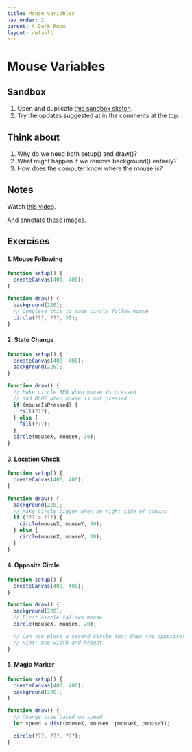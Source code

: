 ```yaml
---
title: Mouse Variables
nav_order: 2
parent: A Dark Room
layout: default
---
```


# Mouse Variables

## Sandbox

1. Open and duplicate [this sandbox sketch](https://editor.p5js.org/woodstock-cs/sketches/0B_2WK4j8/).
2. Try the updates suggested at in the comments at the top.

## Think about

1. Why do we need both setup() and draw()?
2. What might happen if we remove background() entirely?
3. How does the computer know where the mouse is?

## Notes

Watch [this video](https://www.youtube.com/watch?v=7A5tKW9HGoM).

And annotate [these images](https://docs.google.com/document/d/1cSMQSWUJLECcQgc9xebWgl_oi982MgJ8RRtBLH9hloM/edit?tab=t.0).

## Exercises

#### 1. Mouse Following

```javascript
function setup() {
  createCanvas(400, 400);
}

function draw() {
  background(220);
  // Complete this to make circle follow mouse
  circle(???, ???, 30);
}
```

#### 2. State Change

```javascript
function setup() {
  createCanvas(400, 400);
  background(220);
}

function draw() {
  // Make circle RED when mouse is pressed
  // and BLUE when mouse is not pressed
  if (mouseIsPressed) {
    fill(???);
  } else {
    fill(???);
  }
  circle(mouseX, mouseY, 30);
}
```

#### 3. Location Check

```javascript
function setup() {
  createCanvas(400, 400);
}

function draw() {
  background(220);
  // Make circle bigger when on right side of canvas
  if (??? > ???) {
    circle(mouseX, mouseY, 50);
  } else {
    circle(mouseX, mouseY, 20);
  }
}
```

#### 4. Opposite Circle

```javascript
function setup() {
  createCanvas(400, 400);
}

function draw() {
  background(220);
  // First circle follows mouse
  circle(mouseX, mouseY, 20);

  // Can you place a second circle that does the opposite?
  // Hint: Use width and height!
}
```

#### 5. Magic Marker

```javascript
function setup() {
  createCanvas(400, 400);
  background(220);
}

function draw() {
  // Change size based on speed
  let speed = dist(mouseX, mouseY, pmouseX, pmouseY);

  circle(???, ???, ???);
}
```
